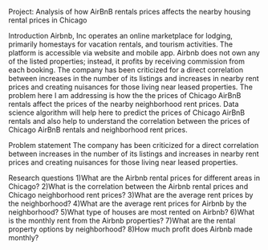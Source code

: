 Project: Analysis of how AirBnB rentals prices affects the nearby housing rental prices in Chicago


Introduction
Airbnb, Inc operates an online marketplace for lodging, primarily homestays for vacation rentals, and tourism activities. The platform is accessible via website and mobile app. Airbnb does not own any of the listed properties; instead, it profits by receiving commission from each booking.
The company has been criticized for a direct correlation between increases in the number of its listings and increases in nearby rent prices and creating nuisances for those living near leased properties.
The problem here I am addressing is how the the prices of Chicago AirBnB rentals affect the prices of the nearby neighborhood rent prices.
Data science algorithm will help here to predict the prices of Chicago AirBnB rentals and also help to understand the correlation between the prices of Chicago AirBnB rentals and neighborhood rent prices.


Problem statement
The company has been criticized for a direct correlation between increases in the number of its listings and increases in nearby rent prices and creating nuisances for those living near leased properties.


Research questions
1)What are the Airbnb rental prices for different areas in Chicago?
2)What is the correlation between the Airbnb rental prices and Chicago neighborhood rent prices?
3)What are the average rent prices by the neighborhood?
4)What are the average rent prices for Airbnb by the neighborhood?
5)What type of houses are most rented on Airbnb?
6)What is the monthly rent from the Airbnb properties?
7)What are the rental property options by neighborhood?
8)How much profit does Airbnb made monthly?
